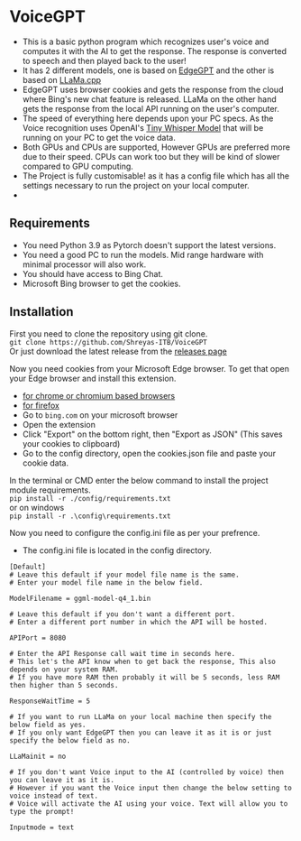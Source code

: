 # VoiceGPT

 - This is a basic python program which recognizes user's voice and computes it with the AI to get the response. The response is converted to speech and then played back to the user!
 - It has 2 different models, one is based on [EdgeGPT](https://github.com/acheong08/EdgeGPT) and the other is based on [LLaMa.cpp](https://github.com/ggerganov/llama.cpp)
 - EdgeGPT uses browser cookies and gets the response from the cloud where Bing's new chat feature is released. LLaMa on the other hand gets the response from the local API running on the user's computer.
 - The speed of everything here depends upon your PC specs. As the Voice recognition uses OpenAI's [Tiny Whisper Model](https://github.com/openai/whisper) that will be running on your PC to get the voice data.
 - Both GPUs and CPUs are supported, However GPUs are preferred more due to their speed. CPUs can work too but they will be kind of slower compared to GPU computing.
 - The Project is fully customisable! as it has a config file which has all the settings necessary to run the project on your local computer.
 - 
## Requirements

- You need Python 3.9 as Pytorch doesn't support the latest versions.
- You need a good PC to run the models. Mid range hardware with minimal processor will also work.
- You should have access to Bing Chat.
- Microsoft Bing browser to get the cookies.

## Installation

First you need to clone the repository using git clone. \
`git clone https://github.com/Shreyas-ITB/VoiceGPT` \
Or just download the latest release from the [releases page]() 

Now you need cookies from your Microsoft Edge browser. To get that open your Edge browser and install this extension.
- [for chrome or chromium based browsers](https://chrome.google.com/webstore/detail/cookie-editor/hlkenndednhfkekhgcdicdfddnkalmdm)
- [for firefox](https://addons.mozilla.org/en-US/firefox/addon/cookie-editor/)
- Go to `bing.com` on your microsoft browser
- Open the extension
- Click "Export" on the bottom right, then "Export as JSON" (This saves your cookies to clipboard)
- Go to the config directory, open the cookies.json file and paste your cookie data.

In the terminal or CMD enter the below command to install the project module requirements. \
`pip install -r ./config/requirements.txt` \
or on windows \
`pip install -r .\config\requirements.txt`

Now you need to configure the config.ini file as per your prefrence.
- The config.ini file is located in the config directory.
```
[Default]
# Leave this default if your model file name is the same.
# Enter your model file name in the below field.

ModelFilename = ggml-model-q4_1.bin

# Leave this default if you don't want a different port.
# Enter a different port number in which the API will be hosted.

APIPort = 8080

# Enter the API Response call wait time in seconds here.
# This let's the API know when to get back the response, This also depends on your system RAM.
# If you have more RAM then probably it will be 5 seconds, less RAM then higher than 5 seconds.

ResponseWaitTime = 5

# If you want to run LLaMa on your local machine then specify the below field as yes.
# If you only want EdgeGPT then you can leave it as it is or just specify the below field as no.

LLaMainit = no

# If you don't want Voice input to the AI (controlled by voice) then you can leave it as it is.
# However if you want the Voice input then change the below setting to voice instead of text.
# Voice will activate the AI using your voice. Text will allow you to type the prompt!

Inputmode = text
```

